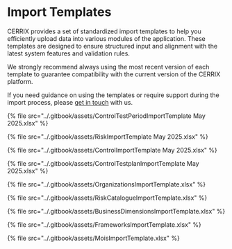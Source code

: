 # Import Templates

CERRIX provides a set of standardized import templates to help you efficiently upload data into various modules of the application. These templates are designed to ensure structured input and alignment with the latest system features and validation rules.

We strongly recommend always using the most recent version of each template to guarantee compatibility with the current version of the CERRIX platform.

If you need guidance on using the templates or require support during the import process, please [get in touch](../about-cerrix/getting-support.md) with us.

{% file src="../.gitbook/assets/ControlTestPeriodImportTemplate May 2025.xlsx" %}

{% file src="../.gitbook/assets/RiskImportTemplate May 2025.xlsx" %}

{% file src="../.gitbook/assets/ControlImportTemplate May 2025.xlsx" %}

{% file src="../.gitbook/assets/ControlTestplanImportTemplate May 2025.xlsx" %}

{% file src="../.gitbook/assets/OrganizationsImportTemplate.xlsx" %}

{% file src="../.gitbook/assets/RiskCatalogueImportTemplate.xlsx" %}

{% file src="../.gitbook/assets/BusinessDimensionsImportTemplate.xlsx" %}

{% file src="../.gitbook/assets/FrameworksImportTemplate.xlsx" %}

{% file src="../.gitbook/assets/MoisImportTemplate.xlsx" %}
